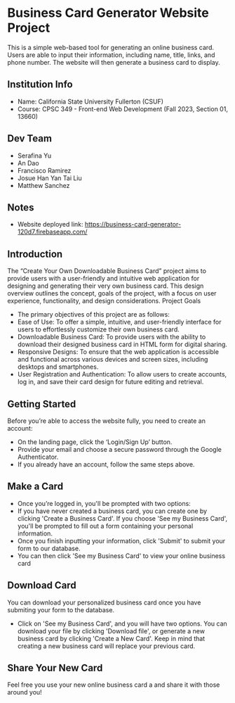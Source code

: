 # Business Card Generator Website Project #

This is a simple web-based tool for generating an online business card. Users are able to input their information, including name, title, links, and phone number. The website will then generate a business card to display.

## Institution Info ##

* Name: California State University Fullerton (CSUF)
* Course: CPSC 349 - Front-end Web Development (Fall 2023, Section 01, 13660)

## Dev Team ##

* Serafina Yu
* An Dao
* Francisco Ramirez
* Josue Han Yan Tai Liu
* Matthew Sanchez

## Notes ##

* Website deployed link: https://business-card-generator-120d7.firebaseapp.com/

## Introduction ##
The “Create Your Own Downloadable Business Card” project aims to provide users with a user-friendly and intuitive web application for designing and generating their very own business card. This design overview outlines the concept, goals of the project, with a focus on user experience, functionality, and design considerations.
Project Goals

* The primary objectives of this project are as follows:
* Ease of Use: To offer a simple, intuitive, and user-friendly interface for users to effortlessly customize their own business card.
* Downloadable Business Card: To provide users with the ability to download their designed business card in HTML form for digital sharing.
* Responsive Designs: To ensure that the web application is accessible and functional across various devices and screen sizes, including desktops and smartphones.
* User Registration and Authentication: To allow users to create accounts, log in, and save their card design for future editing and retrieval.

## Getting Started ##

Before you’re able to access the website fully, you need to create an account:
* On the landing page, click the ‘Login/Sign Up’ button.
* Provide your email and choose a secure password through the Google Authenticator.
* If you already have an account, follow the same steps above. 

## Make a Card ##
* Once you’re logged in, you'll be prompted with two options:
* If you have never created a business card, you can create one by clicking 'Create a Business Card'. If you choose 'See my Business Card', you'll be prompted to fill out a form containing your personal information.
* Once you finish inputting your information, click 'Submit' to submit your form to our database.
* You can then click 'See my Business Card' to view your online business card

## Download Card ##
You can download your personalized business card once you have submiting your form to the database.
* Click on 'See my Business Card', and you will have two options. You can download your file by clicking 'Download file', or generate a new business card by clicking 'Create a New Card'. Keep in mind that creating a new business card will replace your previous card.

## Share Your New Card ##
Feel free you use your new online business card a and share it with those around you!